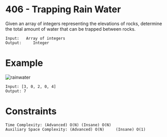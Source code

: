# 406 - Trapping Rain Water

Given an array of integers representing the elevations of rocks, determine the total amount of water that can be trapped between rocks.

```
Input: 	 Array of integers
Output: 	Integer
```

# Example

![rainwater](http://res.cloudinary.com/outco-io/image/upload/v1520892740/rainwater.png)

```
Input: [3, 0, 2, 0, 4]      
Output: 7
```


# Constraints

```
Time Complexity: (Advanced) O(N) (Insane) O(N)
Auxiliary Space Complexity: (Advanced) O(N)		(Insane) O(1)
```
